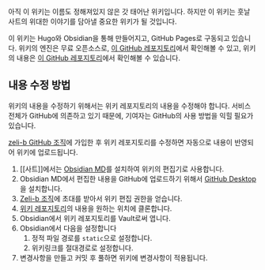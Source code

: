 아직 이 위키는 이름도 정해져있지 않은 갓 태어난 위키입니다. 하지만 이 위키는 훗날 사트의 위대한 이야기를 담아낼 중요한 위키가 될 것입니다.

이 위키는 Hugo와 Obsidian을 통해 만들어지고, GitHub Pages로 구동되고 있습니다. 위키의 엔진은 무료 오픈소스로, [이 GitHub 레포지토리](https://github.com/zeli-b/zeli-b.github.io)에서 확인해볼 수 있고, 위키의 내용은 [이 GitHub 레포지토리](https://github.com/zeli-b/wiki)에서 확인해볼 수 있습니다.

## 내용 수정 방법
위키의 내용을 수정하기 위해서는 위키 레포지토리의 내용을 수정해야 합니다. 서비스 전체가 GitHub에 의존하고 있기 때문에, 기여자는 GitHub의 사용 방법을 익힐 필요가 있습니다.

[zeli-b GitHub 조직](https://github.com/zeli-b)에 가입한 후 위키 레포지토리를 수정하면 자동으로 내용이 반영되어 위키에 업로드됩니다.

1. [[사트]]에서는 [Obsidian MD]([https://obsidian.md](https://obsidian.md/))를 설치하여 위키의 편집기로 사용합니다.
2. Obsidian MD에서 편집한 내용을 GitHub에 업로드하기 위해서 [GitHub Desktop](https://desktop.github.com/download/)을 설치합니다.
3. [Zeli-b 조직](https://github.com/zeli-b)에 초대를 받아서 위키 편집 권한을 얻습니다.
4. [위키 레포지토리](https://github.com/zeli-b/wiki)의 내용을 원하는 위치에 클론합니다.
5. Obsidian에서 위키 레포지토리를 Vault로써 엽니다.
6. Obsidian에서 다음을 설정합니다
	1. 정적 파일 경로를 `static`으로 설정합니다.
	2. 위키링크를 절대경로로 설정합니다.
7. 변경사항을 만들고 커밋 후 풀하면 위키에 변경사항이 적용됩니다.